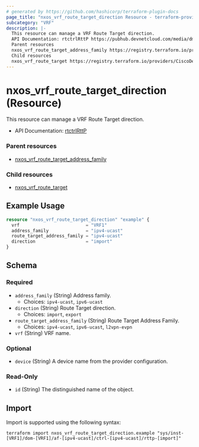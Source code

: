 ```yaml
---
# generated by https://github.com/hashicorp/terraform-plugin-docs
page_title: "nxos_vrf_route_target_direction Resource - terraform-provider-nxos"
subcategory: "VRF"
description: |-
  This resource can manage a VRF Route Target direction.
  API Documentation: rtctrlRttP https://pubhub.devnetcloud.com/media/dme-docs-10-2-2/docs/Routing%20and%20Forwarding/rtctrl:RttP/
  Parent resources
  nxos_vrf_route_target_address_family https://registry.terraform.io/providers/CiscoDevNet/nxos/latest/docs/resources/vrf_route_target_address_family
  Child resources
  nxos_vrf_route_target https://registry.terraform.io/providers/CiscoDevNet/nxos/latest/docs/resources/vrf_route_target
---
```


# nxos_vrf_route_target_direction (Resource)

This resource can manage a VRF Route Target direction.

- API Documentation: [rtctrlRttP](https://pubhub.devnetcloud.com/media/dme-docs-10-2-2/docs/Routing%20and%20Forwarding/rtctrl:RttP/)

### Parent resources

- [nxos_vrf_route_target_address_family](https://registry.terraform.io/providers/CiscoDevNet/nxos/latest/docs/resources/vrf_route_target_address_family)

### Child resources

- [nxos_vrf_route_target](https://registry.terraform.io/providers/CiscoDevNet/nxos/latest/docs/resources/vrf_route_target)

## Example Usage

```terraform
resource "nxos_vrf_route_target_direction" "example" {
  vrf                         = "VRF1"
  address_family              = "ipv4-ucast"
  route_target_address_family = "ipv4-ucast"
  direction                   = "import"
}
```

<!-- schema generated by tfplugindocs -->
## Schema

### Required

- `address_family` (String) Address family.
  - Choices: `ipv4-ucast`, `ipv6-ucast`
- `direction` (String) Route Target direction.
  - Choices: `import`, `export`
- `route_target_address_family` (String) Route Target Address Family.
  - Choices: `ipv4-ucast`, `ipv6-ucast`, `l2vpn-evpn`
- `vrf` (String) VRF name.

### Optional

- `device` (String) A device name from the provider configuration.

### Read-Only

- `id` (String) The distinguished name of the object.

## Import

Import is supported using the following syntax:

```shell
terraform import nxos_vrf_route_target_direction.example "sys/inst-[VRF1]/dom-[VRF1]/af-[ipv4-ucast]/ctrl-[ipv4-ucast]/rttp-[import]"
```
